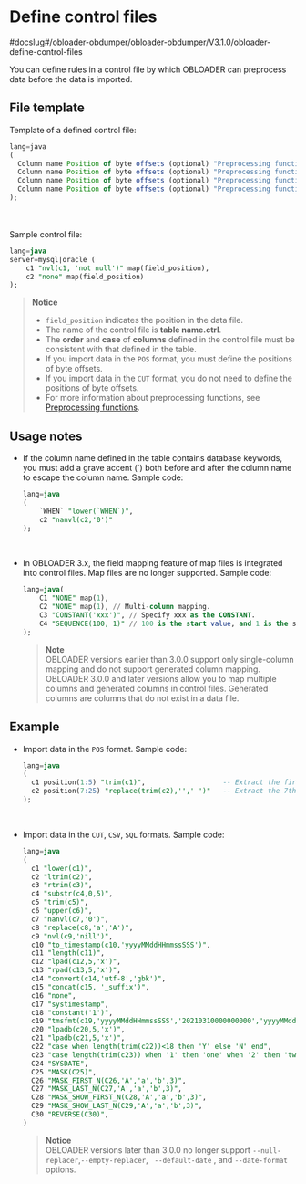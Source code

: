 Define control files 
=========================================
#docslug#/obloader-obdumper/obloader-obdumper/V3.1.0/obloader-define-control-files

You can define rules in a control file by which OBLOADER can preprocess data before the data is imported. 

File template 
----------------------------------

Template of a defined control file:

```javascript
lang=java 
(
  Column name Position of byte offsets (optional) "Preprocessing function" (optional) Mapping definition (optional),
  Column name Position of byte offsets (optional) "Preprocessing function" (optional) Mapping definition (optional),
  Column name Position of byte offsets (optional) "Preprocessing function" (optional) Mapping definition (optional),
  Column name Position of byte offsets (optional) "Preprocessing function" (optional) Mapping definition (optional)
);
```
<br><br>
Sample control file:

```sql
lang=java
server=mysql|oracle (     
    c1 "nvl(c1, 'not null')" map(field_position),     
    c2 "none" map(field_position)
);
```

> **Notice**  
> - `field_position` indicates the position in the data file.
> - The name of the control file is **table name.ctrl**.
> - The **order** and **case** of **columns** defined in the control file must be consistent with that defined in the table.
> - If you import data in the `POS` format, you must define the positions of byte offsets.
> - If you import data in the `CUT` format, you do not need to define the positions of byte offsets.
> - For more information about preprocessing functions, see [Preprocessing functions](../4.obloader-data-processing/2.obloader-preprocessing-functions.md).

Usage notes 
--------------------------------

* If the column name defined in the table contains database keywords, you must add a grave accent (`) both before and after the column name to escape the column name. Sample code:

  ```sql
  lang=java
  (
      `WHEN` "lower(`WHEN`)",
      c2 "nanvl(c2,'0')"
  );
  ```
<br>

* In OBLOADER 3.x, the field mapping feature of map files is integrated into control files. Map files are no longer supported. Sample code:

  ```sql
  lang=java(
      C1 "NONE" map(1),
      C2 "NONE" map(1), // Multi-column mapping.
      C3 "CONSTANT('xxx')", // Specify xxx as the CONSTANT.
      C4 "SEQUENCE(100, 1)" // 100 is the start value, and 1 is the step size.
  );
  ```

  
  > **Note**  
  > OBLOADER versions earlier than 3.0.0 support only single-column mapping and do not support generated column mapping. OBLOADER 3.0.0 and later versions allow you to map multiple columns and generated columns in control files. Generated columns are columns that do not exist in a data file.
  



Example 
----------------------------

* Import data in the `POS` format. Sample code:

  ```sql
  lang=java
  (
    c1 position(1:5) "trim(c1)",                   -- Extract the first to fifth bytes of characters from values in Column c1 and truncate the leading and trailing spaces of the result.
    c2 position(7:25) "replace(trim(c2),'',' ')"   -- Extract the 7th to 25th bytes of characters from values in Column c2, truncate the leading and trailing spaces of the result, and replace empty characters with spaces.
  );
  ```
<br>

* Import data in the `CUT`, `CSV`, `SQL` formats. Sample code:

  ```sql
  lang=java
  (
    c1 "lower(c1)",                                                                           -- Convert letters of values in Column c1 to lowercase.
    c2 "ltrim(c2)",                                                                           -- Truncate leading spaces of values in Column c2.
    c3 "rtrim(c3)",                                                                           -- Truncate trailing spaces of values in Column c3.
    c4 "substr(c4,0,5)",                                                                      -- Extract a substring of five characters from values in Column c4. The extraction starts from the first byte of each value.
    c5 "trim(c5)",                                                                            -- Truncate leading and trailing spaces of values in Column c5.
    c6 "upper(c6)",                                                                           -- Convert letters of values in Column c6 to uppercase.
    c7 "nanvl(c7,'0')",                                                                       -- Verify values in Column c7 and return 0 for non-numeric values.
    c8 "replace(c8,'a','A')",                                                                 -- Replace Letter 'a' of values in Column c8 with Letter 'A'.
    c9 "nvl(c9,'nill')",                                                                      -- Verify whether values in Column c9 are null and return nill for null values.
    c10 "to_timestamp(c10,'yyyyMMddHHmmssSSS')",                                              -- Convert values in Column c10 to the yyyy-MM-dd HH:mm:ss.SSS format. Return null if formatting fails.
    c11 "length(c11)",                                                                        -- Calculate the length of values in Column c11.
    c12 "lpad(c12,5,'x')",                                                                    -- Append a string of five 'x' to the left of values in Column c12.
    c13 "rpad(c13,5,'x')",                                                                    -- Append a string of five 'x' to the right of values in Column c13.
    c14 "convert(c14,'utf-8','gbk')",                                                         -- Convert the character set of values in Column c14 from GBK to UTF-8.
    c15 "concat(c15, '_suffix')",                                                             -- Concatenate values in Column c15 with a specific constant.
    c16 "none",                                                                               -- Do not process values in Column c16.
    c17 "systimestamp",                                                                       -- Do not process values in Column c17.
    c18 "constant('1')",                                                                      -- Do not process values in Column c18. Return a constant 1.
    c19 "tmsfmt(c19,'yyyyMMddHHmmssSSS','20210310000000000','yyyyMMddHHmmssSSS')",            -- Verify the dates of values in Column c19. If the verification fails, return the default value.
    c20 "lpadb(c20,5,'x')",                                                                   -- Append five single-byte 'x' to the left of values in Column c20.
    c21 "lpadb(c21,5,'x')",                                                                   -- Append five single-byte 'x' to the left of values in Column c21.
    c22 "case when length(trim(c22))<18 then 'Y' else 'N' end",                               -- Verify whether values in Column c22 match the specified condition. If yes, return 'Y'.
    c23 "case length(trim(c23)) when '1' then 'one' when '2' then 'two' else 'unknown' end",  -- Verify whether values in Column c23 are equal to the specified value. If yes, return the corresponding value.
    C24 "SYSDATE",                                                                            -- Set values in Column C24 to the current date.
    C25 "MASK(C25)",                                                                          -- Mask values in Column C25 by replacing uppercase letters, lowercase letters, and numbers (with X, x, and n by default respectively).
    C26 "MASK_FIRST_N(C26,'A','a','b',3)",                                                    -- Mask the first N characters of values in Column C26 by replacing uppercase letters, lowercase letters, and numbers with respective masking characters. The default value of N is 0, indicating to start from the first character.
    C27 "MASK_LAST_N(C27,'A','a','b',3)",                                                     -- Mask the last N characters of values in Column C27 by replacing uppercase letters, lowercase letters, and numbers with respective masking characters. The default value of N is 0, indicating to start from the last character.
    C28 "MASK_SHOW_FIRST_N(C28,'A','a','b',3)",                                               -- Mask all characters except the first N characters of values in Column C28. The default value of N is 0, indicating to start from the first character.
    C29 "MASK_SHOW_LAST_N(C29,'A','a','b',3)",                                                -- Mask all characters except the last N characters of values in Column C29. The default value of N is 0, indicating to start from the last character.
    C30 "REVERSE(C30)",                                                                       -- Reverse characters of values in Column C30.
  )
  ```

  

  



  > **Notice**  
  > OBLOADER versions later than 3.0.0 no longer support `--null-replacer`,`--empty-replacer`, ` --default-date` , and `--date-format` options.


